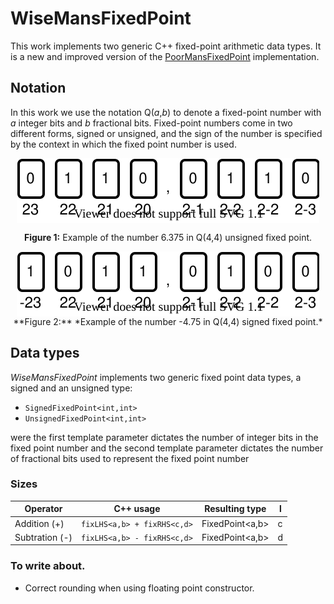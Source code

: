 # WiseMansFixedPoint
This work implements two generic C++ fixed-point arithmetic data types. It is a new and improved version of the [PoorMansFixedPoint](https://github.com/miklhh/PoorMansFixedPoint) implementation.

## Notation
In this work we use the notation Q(*a*,*b*) to denote a fixed-point number with *a* integer bits and *b* fractional bits. Fixed-point numbers come in two different forms, signed or unsigned, and the sign of the number is specified by the context in which the fixed point number is used.

<div align="center"><img src="resources/unsigned_fixed_point_example.svg" align="center" alt="Unsigned fixed-point number example"></div>

<div align="center"><p><strong>Figure 1:</strong> Example of the number 6.375 in Q(4,4) unsigned fixed point. </p></div>

<div align="center"><img src="resources/signed_fixed_point_example.svg" align="center" alt="Signed fixed-point number example"></div>

<div align="center">**Figure 2:** *Example of the number -4.75 in Q(4,4) signed fixed point.*</div>

## Data types
*WiseMansFixedPoint* implements two generic fixed point data types, a signed and an unsigned type:
 * `SignedFixedPoint<int,int>`
 * `UnsignedFixedPoint<int,int>`

were the first template parameter dictates the number of integer bits in the fixed point number and the second template parameter dictates the number of fractional bits used to represent the fixed point number

### Sizes
| Operator | C++ usage | Resulting type | l |
|---|---|---| -- |
| Addition (+)   | `fixLHS<a,b> + fixRHS<c,d>` | FixedPoint<a,b> | c |
| Subtration (-) | `fixLHS<a,b> - fixRHS<c,d>` | FixedPoint<a,b> | d |A

### To write about.
 * Correct rounding when using floating point constructor.
